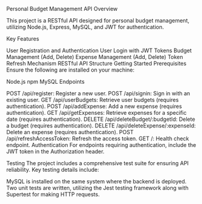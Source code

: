 Personal Budget Management API Overview

This project is a RESTful API designed for personal budget management, utilizing Node.js, Express, MySQL, and JWT for authentication.

Key Features

User Registration and Authentication
User Login with JWT Tokens
Budget Management (Add, Delete)
Expense Management (Add, Delete)
Token Refresh Mechanism
RESTful API Structure
Getting Started
Prerequisites
Ensure the following are installed on your machine:

Node.js
npm
MySQL
Endpoints

POST /api/register: Register a new user.
POST /api/signin: Sign in with an existing user.
GET /api/userBudgets: Retrieve user budgets (requires authentication).
POST /api/addExpense: Add a new expense (requires authentication).
GET /api/getExpenses: Retrieve expenses for a specific date (requires authentication).
DELETE /api/deleteBudget/:budgetId: Delete a budget (requires authentication).
DELETE /api/deleteExpense/:expenseId: Delete an expense (requires authentication).
POST /api/refreshAccessToken: Refresh the access token.
GET /: Health check endpoint.
Authentication
For endpoints requiring authentication, include the JWT token in the Authorization header.

Testing
The project includes a comprehensive test suite for ensuring API reliability. Key testing details include:

MySQL is installed on the same system where the backend is deployed.
Two unit tests are written, utilizing the Jest testing framework along with Supertest for making HTTP requests.
